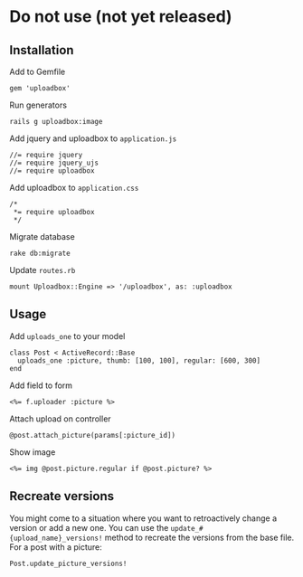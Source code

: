 # Do not use (not yet released)

## Installation

Add to Gemfile
```
gem 'uploadbox'
```

Run generators
```
rails g uploadbox:image
```

Add jquery and uploadbox to `application.js`
```
//= require jquery
//= require jquery_ujs
//= require uploadbox
```

Add uploadbox to `application.css`
```
/*
 *= require uploadbox
 */
```

Migrate database
```
rake db:migrate
```

Update `routes.rb`
```
mount Uploadbox::Engine => '/uploadbox', as: :uploadbox
```

## Usage
Add `uploads_one` to your model
```
class Post < ActiveRecord::Base
  uploads_one :picture, thumb: [100, 100], regular: [600, 300]
end
```

Add field to form
```
<%= f.uploader :picture %>
```

Attach upload on controller
```
@post.attach_picture(params[:picture_id])
```

Show image
```
<%= img @post.picture.regular if @post.picture? %>
```

## Recreate versions
You might come to a situation where you want to retroactively change a version or add a new one. You can use the `update_#{upload_name}_versions!` method to recreate the versions from the base file.
For a post with a picture:

```
Post.update_picture_versions!
```
